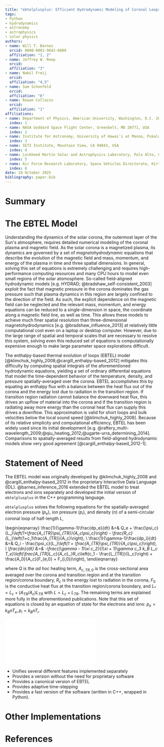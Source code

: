 ```yaml
---
title: "ebtelplusplus: Efficient Hydrodynamic Modeling of Coronal Loops"
tags:
- Python
- hydrodynamics
- astronomy
- astrophysics
- solar physics
authors:
- name: Will T. Barnes
  orcid: 0000-0001-9642-6089
  affiliation: "1, 2"
- name: Jeffrey W. Reep
  orcid:
  affiliation: "3"
- name: Nabil Freij
  orcid:
  affiliation: "4,5"
- name: Sam Schonfeld
  orcid:
  affiliation: "6"
- name: Rowan Collazzo
  orcid:
  affiliation: "1"
affiliations:
- name: Department of Physics, American University, Washington, D.C. 20016, USA
  index: 1
- name: NASA Goddard Space Flight Center, Greenbelt, MD 20771, USA
  index: 2
- name: Institute for Astronomy, University of Hawai'i at Manoa, Pukalani, HI 96768, USA
  index: 3
- name: SETI Institute, Mountain View, CA 94043, USA
  index: 4
- name: Lockheed Martin Solar and Astrophysics Laboratory, Palo Alto, CA 94304, USA
  index: 5
- name: Air Force Research Laboratory, Space Vehicles Directorate, Kirtland AFB, NM 87117, USA
  index: 6
date: 18 October 2025
bibliography: paper.bib
---
```


# Summary

# The EBTEL Model

Understanding the dynamics of the solar corona, the outermost layer of the Sun's atmosphere, requires detailed numerical modeling of the coronal plasma and magnetic field.
As the solar corona is a magnetized plasma, its dynamics are governed by a set of *magnetohydrodynamic* equations that describe the evolution of the magnetic field and mass, momentum, and energy of the plasma in time and three spatial dimensions.
In general, solving this set of equations is extremely challenging and requires high-performance computing resources and many CPU hours to model even small regions of the solar atomosphere.
So-called field-aligned hydrodynamic models [e.g. HYDRAD; @bradshaw_self-consistent_2003] exploit the fact that magnetic pressure in the corona dominates the gas pressure such that plasma dynamics in this region are largely confined to the direction of the field.
As such, the explicit dependence on the magnetic field can be neglected and the relevant mass, momentum, and energy equations can be reduced to a single-dimension in space, the coordinate along a magnetic field line, as well as time.
This allows these models to achieve much finer spatial resolution than three-dimensional magnetohydrodynamics [e.g. @bradshaw_influence_2013] at relatively little computational cost even on a laptop or desktop computer.
However, due to the large range of spatial and temporal scales that are necessary to resolve this system, solving even this reduced set of equations is computationally expensive enough to make large parameter space explorations difficult.

The enthalpy-based thermal evolution of loops (EBTEL) model [@klimchuk_highly_2008;@cargill_enthalpy-based_2012] mitigates this difficulty by computing spatial integrals of the aforementioned hydrodynamic equations, yielding a set of ordinary differential equations that model the time-dependent behavior of the temperature, density, and pressure spatially-averaged over the corona.
EBTEL accomplishes this by equating an enthalpy flux with a balance between the heat flux out of the corona and the energy lost due to radiation in the transition region.
If transition region radiation cannot balance the downward heat flux, this drives an upflow of material into the corona and if the transition region is radiating away more energy than the coronal heat flux can supply this drives a downflow.
This approximation is valid for short loops and bulk velocities below the local sound speed [@klimchuk_highly_2008].
Because of its relative simplicity and computational efficiency, EBTEL has been widely used since its initial development [e.g. @raftery_multi-wavelength_2009;@qiu_heating_2012;@ugarte-urra_determining_2014].
Comparisons to spatially-averaged results from field-aligned hydrodynamic models show very good agreement [@cargill_enthalpy-based_2012-1].

# Statement of Need

The EBTEL model was originally developed by @klimchuk_highly_2008 and @cargill_enthalpy-based_2012 in the proprietary Interactive Data Language (IDL).
@barnes_inference_2016 extended the EBTEL model to treat electrons and ions separately and developed the initial version of `ebtelplusplus` in the C++ programming language.


`ebtelplusplus` solves the following equations for the spatially-averaged electron pressure ($p_e$), ion pressure ($p_i$), and density ($n$) of a semi-circular coronal loop of half-length $L$,

\begin{eqnarray}
\frac{1}{\gamma-1}\frac{dp_e}{dt} &=& Q_e + \frac{\psi_c}{L_*}\left(1+\frac{A_{TR}\psi_{TR}}{A_c\psi_c}\right) - \frac{R_c}{L_*}\left(1+c_1\frac{A_{TR}}{A_c}\right), \\
\frac{1}{\gamma-1}\frac{dp_i}{dt} &=& Q_i - \frac{\psi_c}{L_*}\left(1 + \frac{A_{TR}\psi_{TR}}{A_c\psi_c}\right), \\
\frac{dn}{dt} &=& -\frac{(\gamma - 1)\xi c_2}{(\xi + 1)\gamma c_3 k_B L_c T_e}\left(\frac{A_{TR}L_c}{A_cL_*}R_c\left(c_1 - \frac{L_{TR}}{L_c}\right) + \frac{A_0}{A_c}(F_{e,0} + F_{i,0})\right),
\end{eqnarray}

where $Q$ is the *ad hoc* heating term,  $A_{c,TR,0}$ is the cross-sectional area averaged over the corona and transition region and at the transition region/corona boundary, $R_c$ is the energy lost to radiation in the corona, $F_0$ is the conductive heat flux at the transition region/corona boundary, and $L_*=L_c + (A_{TR}/A_c)L_{TR}$ with $L=L_c+L_{TR}$.
The remaining terms are explained more fully in the aforementioned publications.
Note that this set of equations is closed by an equation of state for the electrons and ions: $p_e=k_BnT_e,p_i=k_BnT_i$.

![Spatially-averaged hydrodynamic evolution of the temperature (top right), density (bottom left), and temperature-density phase space (bottom right) of a coronal loop with half-length $L=40$ Mm as modeled with `ebtelplusplus` for five different configurations. In all cases, the heating input (top left panel) is the same: a triangular function of total duration 200 s, starting at $t=250$ s. In the nominal case, (blue) the electron and ion populations are kept in equilibrium, the cross-sectional area of the loop does not expand, and the radiative losses are determined by a power-law function. If the electrons (solid) and ions (dashed) are allowed to evolve separately, heating only the electrons (orange) results in the ions taking about 250 s to fully equilibrate with the electrons while heating only the ions (green) results in the ions becoming over three times hotter than the electrons due to the relative inefficiency of ion thermal conduction. Incorporating area expansion through the corona (red) leads to a higher peak temperature and more delayed peak in the density while calculating the radiative losses using a time-varying abundance (purple) leads to a temperature evolution similar to the nominal case, but a higher peak density.](figure.pdf)

- Unifies several different features implemented separately
- Provides a version without the need for proprietary software
- Provides a canonical version of EBTEL
- Provides adaptive time-stepping
- Provides a fast version of the software (written in C++, wrapped in Python).

# Other Implementations

# References
